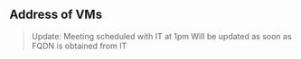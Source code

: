 ## Address of VMs
> Update: Meeting scheduled with IT at 1pm
> Will be updated as soon as FQDN is obtained from IT
